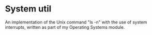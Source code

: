 # System util
An implementation of the Unix command "ls -n" with the use of system interrupts, written as part of my Operating Systems module.
